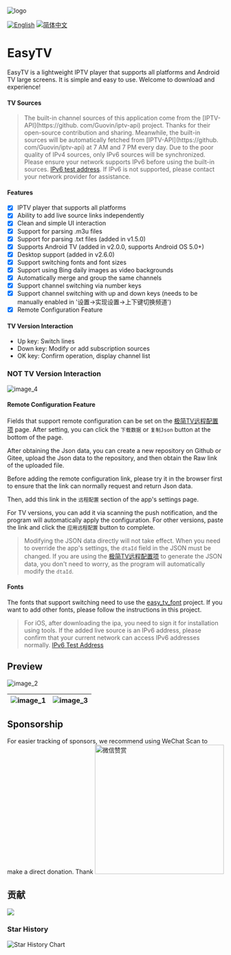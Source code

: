 ![logo](https://fastly.jsdelivr.net/gh/aiyakuaile/images/tv-flow.png)

[![English](https://img.shields.io/badge/Language-English-blueviolet?style=for-the-badge)](README-en.md)
[![简体中文](https://img.shields.io/badge/语言-简体中文-blueviolet?style=for-the-badge)](README.md)

# EasyTV
EasyTV is a lightweight IPTV player that supports all platforms and Android TV large screens. It is simple and easy to use. Welcome to download and experience!

#### TV Sources
> The built-in channel sources of this application come from the [IPTV-API](https://github.
> com/Guovin/iptv-api) project. Thanks for their open-source contribution and sharing.
>Meanwhile, the built-in sources will be automatically fetched from [IPTV-API](https://github.
> com/Guovin/iptv-api) at 7 AM and 7 PM every day.
>Due to the poor quality of IPv4 sources, only IPv6 sources will be synchronized. Please ensure 
> your network supports IPv6 before using the built-in sources.
>[IPv6 test address](https://v6t.ipip.net/). If IPv6 is not supported, please contact your 
> network provider for assistance.

#### Features
- [x] IPTV player that supports all platforms
- [x] Ability to add live source links independently
- [x] Clean and simple UI interaction
- [x] Support for parsing .m3u files
- [x] Support for parsing .txt files (added in v1.5.0)
- [x] Supports Android TV (added in v2.0.0, supports Android OS 5.0+)
- [x] Desktop support (added in v2.6.0)
- [x] Support switching fonts and font sizes
- [x] Support using Bing daily images as video backgrounds
- [x] Automatically merge and group the same channels
- [x] Support channel switching via number keys
- [x] Support channel switching with up and down keys (needs to be manually enabled in '设置->实现设置->上下键切换频道')
- [x] Remote Configuration Feature

#### TV Version Interaction
- Up key: Switch lines
- Down key: Modify or add subscription sources
- OK key: Confirm operation, display channel list

### NOT TV Version Interaction
![image_4](https://raw.githubusercontent.com/aiyakuaile/easy_tv_live/main/img_4.png)

#### Remote Configuration Feature
Fields that support remote configuration can be set on the [极简TV远程配置项](https://aiyakuaile.github.io/tv-setting) page.
After setting, you can click the `下载数据` or `复制Json` button at the bottom of the page.

After obtaining the Json data, you can create a new repository on Github or Gitee, upload the Json data to the repository, and then obtain the Raw link of the uploaded file.

Before adding the remote configuration link, please try it in the browser first to ensure that the link can normally request and return Json data.

Then, add this link in the `远程配置` section of the app's settings page.

For TV versions, you can add it via scanning the push notification, and the program will 
automatically apply the configuration. For other versions, paste the link and click the `应用远程配置` 
button to complete.
>Modifying the JSON data directly will not take effect. When you need to override the app's settings, the `dtaId` field in the JSON must be changed. If you are using the [极简TV远程配置项](https://aiyakuaile.github.io/tv-setting) to generate the JSON data, you don't need to worry, as the program will automatically modify the `dtaId`.

#### Fonts
The fonts that support switching need to use the [easy_tv_font](https://github.com/aiyakuaile/easy_tv_font) project. If you want to add other fonts, please follow the instructions in this project.

> For iOS, after downloading the ipa, you need to sign it for installation using tools.
> If the added live source is an IPv6 address, please confirm that your current network can access IPv6 addresses normally.
> [IPv6 Test Address](https://v6t.ipip.net/)

## Preview

![image_2](https://raw.githubusercontent.com/aiyakuaile/easy_tv_live/main/img_2.jpeg)

![image_1](https://raw.githubusercontent.com/aiyakuaile/easy_tv_live/main/img_1.jpeg) | ![image_3](https://raw.githubusercontent.com/aiyakuaile/easy_tv_live/main/img_3.jpeg)
---|---


## Sponsorship

For easier tracking of sponsors, we recommend using WeChat Scan to make a direct donation. Thank
<img src="https://fastly.jsdelivr.net/gh/aiyakuaile/images/appreciate.png" alt="微信赞赏" width="300">

## 贡献

<a href="https://github.com/aiyakuaile/easy_tv_live/graphs/contributors">
  <img src="https://contrib.rocks/image?repo=aiyakuaile/easy_tv_live" />
</a>

### Star History
<picture>
  <source
    media="(prefers-color-scheme: dark)"
    srcset="
      https://api.star-history.com/svg?repos=aiyakuaile/easy_tv_live&type=Date&theme=dark
    "
  />
  <source
    media="(prefers-color-scheme: light)"
    srcset="
      https://api.star-history.com/svg?repos=aiyakuaile/easy_tv_live&type=Date
    "
  />
  <img
    alt="Star History Chart"
    src="https://api.star-history.com/svg?repos=aiyakuaile/easy_tv_live&type=Date"
  />
</picture>




